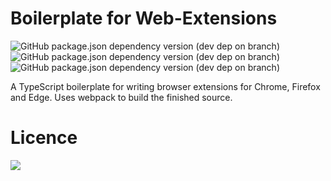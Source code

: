 # Boilerplate for Web-Extensions
![GitHub package.json dependency version (dev dep on branch)](https://img.shields.io/github/package-json/dependency-version/tihawk/browser-extension-boilerplate/dev/webextension-polyfill?style=flat-square) ![GitHub package.json dependency version (dev dep on branch)](https://img.shields.io/github/package-json/dependency-version/tihawk/browser-extension-boilerplate/dev/typescript?style=flat-square) ![GitHub package.json dependency version (dev dep on branch)](https://img.shields.io/github/package-json/dependency-version/tihawk/browser-extension-boilerplate/dev/webpack?style=flat-square)

A TypeScript boilerplate for writing browser extensions for Chrome, Firefox and Edge. Uses webpack to build the finished source.

# Licence
<img src="https://img.shields.io/github/license/tihawk/browser-extension-boilerplate?style=flat-square"/>
